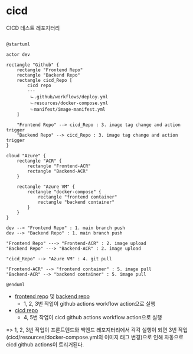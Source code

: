 # cicd
CICD 테스트 레포지터리

```plantuml

@startuml

actor dev

rectangle "Github" {
    rectangle "Frontend Repo"
    rectangle "Backend Repo"
    rectangle cicd_Repo [
        cicd repo
        ---
         ㄴ.github/workflows/deploy.yml
         ㄴresources/docker-compose.yml
         ㄴmanifest/image-manifest.yml
    ]

    "Frontend Repo" --> cicd_Repo : 3. image tag change and action trigger 
    "Backend Repo" --> cicd_Repo : 3. image tag change and action trigger
}

cloud "Azure" {
    rectangle "ACR" {
        rectangle "Frontend-ACR"
        rectangle "Backend-ACR"
    }

    rectangle "Azure VM" {
        rectangle "docker-compose" {
            rectangle "frontend container"
            rectangle "backend container"
        }
    }
}

dev --> "Frontend Repo" : 1. main branch push
dev --> "Backend Repo" : 1. main branch push

"Frontend Repo" ---> "Frontend-ACR" : 2. image upload
"Backend Repo" ---> "Backend-ACR" : 2. image upload

"cicd_Repo" --> "Azure VM" : 4. git pull

"Frontend-ACR" --> "frontend container" : 5. image pull
"Backend-ACR" --> "backend container" : 5. image pull

@enduml

```
- [frontend repo](https://github.com/Suah-Cho/frontend) 및 [backend repo](https://github.com/Suah-Cho/backend)
    - 1, 2, 3번 작업이 github actions workflow action으로 실행
- [cicd repo](https://github.com/Suah-Cho/cicd)
    - 4, 5번 작업이 cicd github actions workflow action으로 실행

=> 1, 2, 3번 작업이 프론트엔드와 백엔드 레포지터리에서 각각 실행이 되면 3번 작업(cicd/resources/docker-compose.yml의 이미지 태그 변경)으로 인해 자동으로 cicd github actions이 트리거된다.